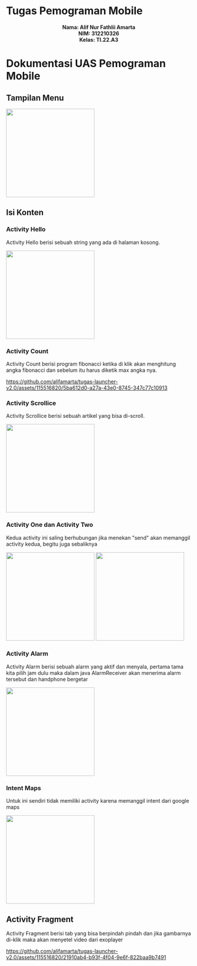 # Tugas Pemograman Mobile

<div align="center"><b>Nama: Alif Nur Fathlii Amarta <br>
NIM: 312210326 <br>
Kelas: TI.22.A3</b></div>

# Dokumentasi UAS Pemograman Mobile
## Tampilan Menu
<img src="https://github.com/alifamarta/tugas-launcher-v2.0/assets/115516820/7b4ccfd4-3fbe-4e9c-b813-6f68fe2e2789" width="240">

## Isi Konten
### Activity Hello 
Activity Hello berisi sebuah string yang ada di halaman kosong.

<img src="https://github.com/alifamarta/tugas-launcher-v2.0/assets/115516820/ea710585-404b-48a0-9ebf-9efef287fbcf" width="240">

### Activity Count 
Activity Count berisi program fibonacci ketika di klik akan menghitung angka fibonacci dan sebelum itu harus diketik max angka nya.

https://github.com/alifamarta/tugas-launcher-v2.0/assets/115516820/5ba612d0-a27a-43e0-8745-347c77c10913

### Activity Scrollice
Activity Scrollice berisi sebuah artikel yang bisa di-scroll.

<img src="https://github.com/alifamarta/tugas-launcher-v2.0/assets/115516820/ffc0e364-e289-4ece-9a4f-d74f3c67a485" width="240">

### Activity One dan Activity Two 
Kedua activity ini saling berhubungan jika menekan "send" akan memanggil activity kedua, begitu juga sebaliknya

<img src="https://github.com/alifamarta/tugas-launcher-v2.0/assets/115516820/3b875475-fabe-4047-a16c-999624201754" width="240">
<img src="https://github.com/alifamarta/tugas-launcher-v2.0/assets/115516820/190da5cd-5e88-404a-a5a8-646d65889241" width="240">

### Activity Alarm
Activity Alarm berisi sebuah alarm yang aktif dan menyala, pertama tama kita pilih jam dulu maka dalam java AlarmReceiver akan menerima alarm tersebut dan handphone bergetar

<img src="https://github.com/alifamarta/tugas-launcher-v2.0/assets/115516820/88703223-9116-4839-94f3-ec7f080775d6" width="240">

### Intent Maps
Untuk ini sendiri tidak memiliki activity karena memanggil intent dari google maps

<img src="https://github.com/alifamarta/tugas-launcher-v2.0/assets/115516820/de8416bd-a36d-42b1-ae7b-ab2677a86eeb" width="240">

## Activity Fragment
Activity Fragment berisi tab yang bisa berpindah pindah dan jika gambarnya di-klik maka akan menyetel video dari exoplayer

https://github.com/alifamarta/tugas-launcher-v2.0/assets/115516820/21910ab4-b93f-4f04-9e6f-822baa9b7491
